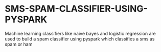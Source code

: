 # SMS-SPAM-CLASSIFIER-USING-PYSPARK
Machine learning classifiers like naive bayes and logistic regression are used to build a spam classifier using pyspark which classifies a sms as spam or ham
